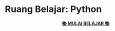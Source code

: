 # Ruang Belajar: Python

<p align=center>
    <a href="https://ruang-belajar.github.io/python"><b>📚 MULAI BELAJAR 📚</b></a>
</p>


